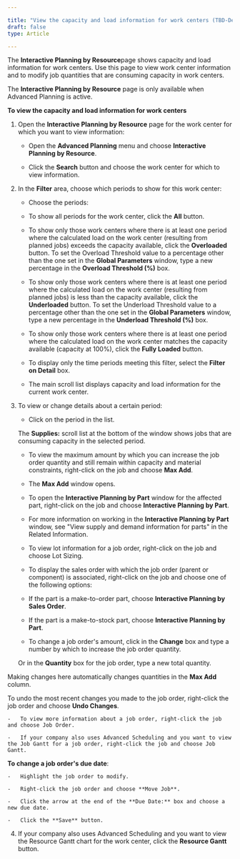 ```yaml
---

title: "View the capacity and load information for work centers (TBD-Dev)"
draft: false
type: Article

---
```


The **Interactive Planning by Resource**page shows capacity and load information for work centers. Use this page to view work center information and to modify job quantities that are consuming capacity in work centers.

The **Interactive Planning by Resource** page is only available when Advanced Planning is active.

**To view the capacity and load information for work centers**

1. Open the **Interactive Planning by Resource** page for the work center for which you want to view information:

    - Open the **Advanced Planning** menu and choose **Interactive Planning by Resource**.

    - Click the **Search** button and choose the work center for which to view information.

2. In the **Filter** area, choose which periods to show for this work center:

    - Choose the periods:

    - To show all periods for the work center, click the **All** button.

    - To show only those work centers where there is at least one period where the calculated load on the work center (resulting from planned jobs) exceeds the capacity available, click the **Overloaded** button. To set the Overload Threshold value to a percentage other than the one set in the **Global Parameters** window, type a new percentage in the **Overload Threshold (%)** box.

    - To show only those work centers where there is at least one period where the calculated load on the work center (resulting from planned jobs) is less than the capacity available, click the **Underloaded** button. To set the Underload Threshold value to a percentage other than the one set in the **Global Parameters** window, type a new percentage in the **Underload Threshold (%)** box.

    - To show only those work centers where there is at least one period where the calculated load on the work center matches the capacity available (capacity at 100%), click the **Fully Loaded** button.

    - To display only the time periods meeting this filter, select the **Filter on Detail** box.

    - The main scroll list displays capacity and load information for the current work center.

3. To view or change details about a certain period:

    - Click on the period in the list.

    The **Supplies:** scroll list at the bottom of the window shows jobs that are consuming capacity in the selected period.

    - To view the maximum amount by which you can increase the job order quantity and still remain within capacity and material constraints, right-click on the job and choose **Max Add**.

    - The **Max Add** window opens.

    - To open the **Interactive Planning by Part** window for the affected part, right-click on the job and choose **Interactive Planning by Part**.

    - For more information on working in the **Interactive Planning by Part** window, see "View supply and demand information for parts" in the Related Information.

    - To view lot information for a job order, right-click on the job and choose Lot Sizing.

    - To display the sales order with which the job order (parent or component) is associated, right-click on the job and choose one of the following options:

    - If the part is a make-to-order part, choose **Interactive Planning by Sales Order**.

    - If the part is a make-to-stock part, choose **Interactive Planning by Part**.

    - To change a job order's amount, click in the **Change** box and type a number by which to increase the job order quantity.

    Or in the **Quantity** box for the job order, type a new total quantity.

Making changes here automatically changes quantities in the **Max Add** column.

To undo the most recent changes you made to the job order, right-click the job order and choose **Undo Changes**.

    -   To view more information about a job order, right-click the job and choose Job Order.

    -   If your company also uses Advanced Scheduling and you want to view the Job Gantt for a job order, right-click the job and choose Job Gantt.

**To change a job order's due date**:

    -   Highlight the job order to modify.

    -   Right-click the job order and choose **Move Job**.

    -   Click the arrow at the end of the **Due Date:** box and choose a new due date.

    -   Click the **Save** button.

4. If your company also uses Advanced Scheduling and you want to view the Resource Gantt chart for the work center, click the **Resource Gantt** button.